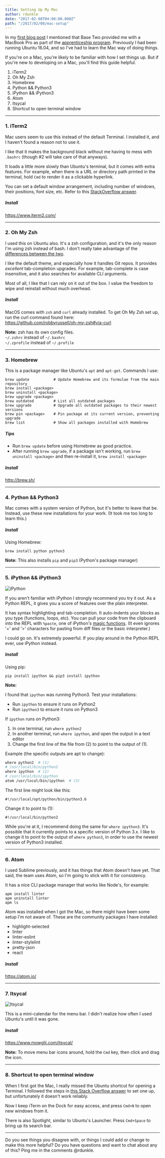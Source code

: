 ```yaml
---
title: Setting Up My Mac
author: rdunkle
date: "2017-02-08T04:00:00.000Z"
path: "/2017/02/08/mac-setup"
---
```


In my [first blog post](http://base2.io/2017/01/03/apprenticeship-month-1/) I
mentioned that Base Two provided me with a MacBook Pro as part of the
[apprenticeship program](http://base2.io/2016/12/21/the-base-two-apprenticeship/).
Previously I had been running Ubuntu 16.04, and so I've had to learn the Mac way
of doing things.

If you're on a Mac, you're likely to be familiar with how I set things up. But
if you're new to developing on a Mac, you'll find this guide helpful.

1. iTerm2
2. Oh My Zsh
3. Homebrew
4. Python && Python3
5. iPython && iPython3
6. Atom
7. Itsycal
8. Shortcut to open terminal window

---

### 1. iTerm2

Mac users seem to use this instead of the default Terminal. I installed it, and
I haven't found a reason not to use it.

I like that it makes the background black without me having to mess with
`.bashrc` (though #2 will take care of that anyways).

It loads a little more slowly than Ubuntu's terminal, but it comes with extra
features. For example, when there is a URL or directory path printed in the
terminal, hold `Cmd` to render it as a clickable hyperlink.

You can set a default window arrangement, including number of windows, their
positions, font size, etc. Refer to this
[StackOverflow answer](http://apple.stackexchange.com/a/98348/210089?stw=2).

##### Install

<https://www.iterm2.com/>

---

### 2. Oh My Zsh

I used this on Ubuntu also. It's a zsh configuration, and it's the only reason
I'm using zsh instead of bash. I don't really take advantage of the
[differences between the two](http://stackabuse.com/zsh-vs-bash/).

I like the default theme, and especially how it handles Git repos. It provides
_excellent_ tab-completion upgrades. For example, tab-complete is case
insensitive, and it also searches for available CLI arguments.

Most of all, I like that I can rely on it out of the box. I value the freedom to
wipe and reinstall without much overhead.

##### Install

MacOS comes with `zsh` and `curl` already installed. To get Oh My Zsh set up,
run the curl command found here:
<br/><https://github.com/robbyrussell/oh-my-zsh#via-curl>

**Note:** zsh has its own config files. <br/> `~/.zshrc` instead of `~/.bashrc`
<br/> `~/.zprofile` instead of `~/.profile`

---

### 3. Homebrew

This is a package manager like Ubuntu's `apt` and `apt-get`. Commands I use:

```
brew update           # Update Homebrew and its formulae from the main repository
brew install <package>
brew uninstall <package>
brew upgrade <package>
brew outdated         # List all outdated packages
brew upgrade          # Upgrade all outdated packages to their newest versions
brew pin <package>    # Pin package at its current version, preventing upgrade
brew list             # Show all packages installed with Homebrew
```

##### Tips

- Run `brew update` before using Homebrew as good practice.
- After running `brew upgrade`, if a package isn't working, run `brew uninstall <package>` and then re-install it, `brew install <package>`

##### Install

<http://brew.sh/>

---

### 4. Python && Python3

Mac comes with a system version of Python, but it's better to leave that be.
Instead, use these new installations for your work. (It took me too long to
learn this.)

##### Install

Using Homebrew:

```
brew install python python3
```

**Note:** This also installs `pip` and `pip3` (Python's package manager)

---

### 5. iPython && iPython3

![iPython](https://i.imgur.com/fYgg41c.gif)

If you aren't familiar with iPython I strongly recommend you try it out. As a
Python REPL, it gives you a score of features over the plain interpreter.

It has syntax highlighting and tab-completion. It auto-indents your blocks as
you type (functions, loops, etc). You can pull your code from the clipboard into
the REPL with `%paste`, one of iPython's
[magic functions](https://ipython.org/ipython-doc/3/interactive/magics.html).
(It even ignores '+' and '>' characters for pasting from diff files or the basic
interpreter.)

I could go on. It's extremely powerful. If you play around in the Python REPL
ever, use iPython instead.

##### Install

Using pip:

```
pip install ipython && pip3 install ipython
```

**Note:**

I found that `ipython` was running Python3. Test your installations:

- Run `ipython` to ensure it runs on Python2
- Run `ipython3` to ensure it runs on Python3

If `ipython` runs on Python3:

1. In one terminal, run `where python2`
2. In another terminal, run `where ipython`, and open the output in a text
   editor
3. Change the first line of the file from (2) to point to the output of (1).

Example (the specific outputs are apt to change):

```bash
where python2  # (1)
# /usr/local/bin/python2
where ipython  # (2)
# /usr/local/bin/ipython
atom /usr/local/bin/ipython  # (3)
```

The first line might look like this:

```
#!/usr/local/opt/python/bin/python3.6
```

Change it to point to (1):

```
#!/usr/local/bin/python2
```

While you're at it, I recommend doing the same for `where ipython3`. It's
possible that it currently points to a specific version of Python 3.x. I like to
change it to point to the output of `where python3`, in order to use the newest
version of Python3 installed.

---

### 6. Atom

I used Sublime previously, and it has things that Atom doesn't have yet. That
said, the team uses Atom, so I'm going to stick with it for consistency.

It has a nice CLI package manager that works like Node's, for example:

```
apm install linter
apm uninstall linter
apm ls
```

Atom was installed when I got the Mac, so there might have been some setup I'm
not aware of. These are the community packages I have installed:

- highlight-selected
- linter
- linter-eslint
- linter-stylelint
- pretty-json
- react

##### Install

<https://atom.io/>

---

### 7. Itsycal

![Itsycal](https://i.imgur.com/oTC5hlG.png)

This is a mini-calendar for the menu bar. I didn't realize how often I used
Ubuntu's until it was gone.

##### Install

<https://www.mowglii.com/itsycal/>

**Note:** To move menu bar icons around, hold the `Cmd` key, then click and drag
the icon.

---

### 8. Shortcut to open terminal window

When I first got the Mac, I really missed the Ubuntu shortcut for opening a
Terminal. I followed the steps in
[this Stack Overflow answer](http://stackoverflow.com/questions/35954184/is-there-any-shortcut-keyboard-method-to-open-terminal-in-macos)
to set one up, but unfortunately it doesn't work reliably.

Now I keep iTerm on the Dock for easy access, and press `Cmd+N` to open new
windows from it.

There is also Spotlight, similar to Ubuntu's Launcher. Press `Cmd+Space` to
bring up its search bar.

---

Do you see things you disagree with, or things I could add or change to make
this more helpful? Do you have questions and want to chat about any of this?
Ping me in the comments @rdunkle.
